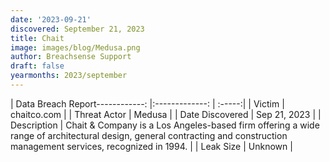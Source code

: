 ```yaml
---
date: '2023-09-21'
discovered: September 21, 2023
title: Chait
image: images/blog/Medusa.png
author: Breachsense Support
draft: false
yearmonths: 2023/september
---
```


| Data Breach Report------------:     |:-------------:    | :-----:|
| Victim      | chaitco.com      | 
| Threat Actor      | Medusa      | 
| Date Discovered      | Sep 21, 2023      | 
| Description      | Chait & Company is a Los Angeles-based firm offering a wide range of architectural design, general contracting and construction management services, recognized in 1994.      | 
| Leak Size      | Unknown      | 

